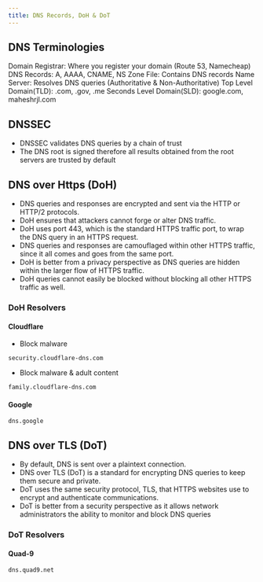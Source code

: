 ```yaml
---
title: DNS Records, DoH & DoT
---
```


## DNS Terminologies

Domain Registrar:  Where you register your domain (Route 53, Namecheap)
DNS Records: A, AAAA, CNAME, NS
Zone File: Contains DNS records
Name Server: Resolves DNS queries (Authoritative & Non-Authoritative)
Top Level Domain(TLD): .com, .gov, .me
Seconds Level Domain(SLD): google.com, maheshrjl.com


## DNSSEC
- DNSSEC validates DNS queries by a chain of trust
- The DNS root is signed therefore all results obtained from the root servers are trusted by default

## DNS over Https (DoH)
- DNS queries and responses are encrypted and sent via the HTTP or HTTP/2 protocols.
- DoH ensures that attackers cannot forge or alter DNS traffic.
- DoH uses port 443, which is the standard HTTPS traffic port, to wrap the DNS query in an HTTPS request.
- DNS queries and responses are camouflaged within other HTTPS traffic, since it all comes and goes from the same port.
- DoH is better from a privacy perspective as DNS queries are hidden within the larger flow of HTTPS traffic.
- DoH queries cannot easily be blocked without blocking all other HTTPS traffic as well.

### DoH Resolvers

#### Cloudflare
- Block malware

```
security.cloudflare-dns.com
```

- Block malware & adult content

```
family.cloudflare-dns.com
```

#### Google
```
dns.google
```

## DNS over TLS (DoT)
- By default, DNS is sent over a plaintext connection.
- DNS over TLS (DoT) is a standard for encrypting DNS queries to keep them secure and private.
- DoT uses the same security protocol, TLS, that HTTPS websites use to encrypt and authenticate communications.
- DoT is better from a security perspective as it allows network administrators the ability to monitor and block DNS queries

### DoT Resolvers

#### Quad-9
```
dns.quad9.net
```